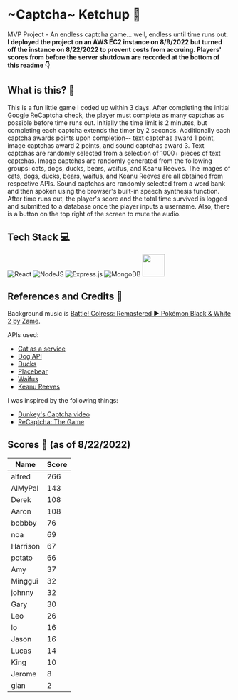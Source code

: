 # ~Captcha~ Ketchup 🍅
MVP Project - An endless captcha game... well, endless until time runs out.  
**I deployed the project on an AWS EC2 instance on 8/9/2022 but turned off the instance on 8/22/2022 to prevent costs from accruing. Players' scores from before the server shutdown are recorded at the bottom of this readme 👇**

## What is this? 🧐
This is a fun little game I coded up within 3 days. After completing the initial Google ReCaptcha check, the player must complete as many captchas as possible before time runs out. Initially the time limit is 2 minutes, but completing each captcha extends the timer by 2 seconds. Additionally each captcha awards points upon completion-- text captchas award 1 point, image captchas award 2 points, and sound captchas award 3. Text captchas are randomly selected from a selection of 1000+ pieces of text captchas. Image captchas are randomly generated from the following groups: cats, dogs, ducks, bears, waifus, and Keanu Reeves. The images of cats, dogs, ducks, bears, waifus, and Keanu Reeves are all obtained from respective APIs. Sound captchas are randomly selected from a word bank and then spoken using the browser's built-in speech synthesis function. After time runs out, the player's score and the total time survived is logged and submitted to a database once the player inputs a username. Also, there is a button on the top right of the screen to mute the audio.

## Tech Stack 💻
![React](https://img.shields.io/badge/react-%2320232a.svg?style=for-the-badge&logo=react&logoColor=%2361DAFB)
![NodeJS](https://img.shields.io/badge/node.js-6DA55F?style=for-the-badge&logo=node.js&logoColor=white)
![Express.js](https://img.shields.io/badge/express.js-%23404d59.svg?style=for-the-badge&logo=express&logoColor=%2361DAFB)
![MongoDB](https://img.shields.io/badge/MongoDB-%234ea94b.svg?style=for-the-badge&logo=mongodb&logoColor=white)
<img src="https://user-images.githubusercontent.com/50159219/184975387-b25cab74-273b-461a-9e3d-df44799359f1.png" width=50 height=50 />

## References and Credits 📄
Background music is [Battle! Colress: Remastered ► Pokémon Black & White 2 by Zame](https://www.youtube.com/watch?v=S_IvtZjXpVM).

APIs used:
- [Cat as a service](https://cataas.com/#/)
- [Dog API](https://dog.ceo/dog-api/)
- [Ducks](https://random-d.uk/)
- [Placebear](https://placebear.com/)
- [Waifus](https://waifu.pics/docs)
- [Keanu Reeves](https://placekeanu.com/)

I was inspired by the following things:
- [Dunkey's Captcha video](https://www.youtube.com/watch?v=WqnXp6Saa8Y)
- [ReCaptcha: The Game](https://www.newgrounds.com/portal/view/819528)

## Scores 💯 (as of 8/22/2022)
| Name     | Score |
|----------|-------|
| alfred   | 266   |
| AlMyPal  | 143   |
| Derek    | 108   |
| Aaron    | 108   |
| bobbby   | 76    |
| noa      | 69    |
| Harrison | 67    |
| potato   | 66    |
| Amy      | 37    |
| Minggui  | 32    |
| johnny   | 32    |
| Gary     | 30    |
| Leo      | 26    |
| lo       | 16    |
| Jason    | 16    |
| Lucas    | 14    |
| King     | 10    |
| Jerome   | 8     |
| gian     | 2     |
